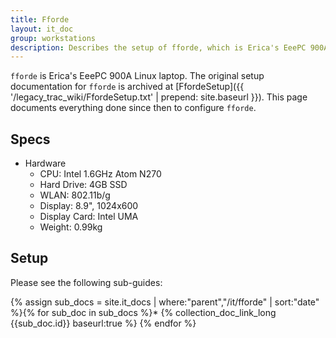 ```yaml
---
title: Fforde
layout: it_doc
group: workstations
description: Describes the setup of fforde, which is Erica's EeePC 900A Linux laptop.
---
```


`fforde` is Erica's EeePC 900A Linux laptop. The original setup documentation for `fforde` is archived at [FfordeSetup]({{ '/legacy_trac_wiki/FfordeSetup.txt' | prepend: site.baseurl }}). This page documents everything done since then to configure `fforde`.


## Specs

* Hardware
    * CPU: Intel 1.6GHz Atom N270
    * Hard Drive: 4GB SSD
    * WLAN: 802.11b/g
    * Display: 8.9", 1024x600
    * Display Card: Intel UMA
    * Weight: 0.99kg


## Setup

Please see the following sub-guides:

{% assign sub_docs = site.it_docs | where:"parent","/it/fforde" | sort:"date" %}{% for sub_doc in sub_docs %}* {% collection_doc_link_long {{sub_doc.id}} baseurl:true %}
{% endfor %}

